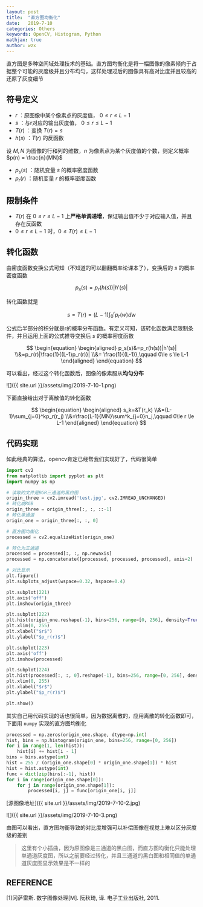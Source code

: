 ```yaml
---
layout: post
title:  "直方图均衡化"
date:   2019-7-10
categories: Others
keywords: OpenCV, Histogram, Python
mathjax: true
author: wzx
---
```


直方图是多种空间域处理技术的基础。直方图均衡化是将一幅图像的像素倾向于占据整个可能的灰度级并且分布均匀，这样处理过后的图像具有高对比度并且较高的还原了灰度细节




## 符号定义
- $r$ ：原图像中某个像素点的灰度值， $0\le r \le L-1$
- $s$ ：与r对应的输出灰度值， $0\le r \le L-1$
- $T(r)$ ：变换 $T(r) = s$
- $h(s)$ ：$T(r)$ 的反函数

设 $M,N$ 为图像的行和列的维数，$n$ 为像素点为某个灰度值的个数，则定义概率 $p(n) = \frac{n}{MN}$

- $p_s(s)$ ：随机变量 $s$ 的概率密度函数
- $p_r(r)$ ：随机变量 $r$ 的概率密度函数

## 限制条件
- $T(r)$ 在 $0\le r \le L-1$ 上**严格单调递增**，保证输出值不少于对应输入值，并且存在反函数
- $0\le r \le L-1$ 时，$0\le T(r) \le L-1$

## 转化函数
由密度函数变换公式可知（不知道的可以翻翻概率论课本了），变换后的 $s$ 的概率密度函数

$$
p_s(s)=p_r(h(s))|h'(s)|
$$

转化函数就是

$$
s=T(r)=(L-1)\int_0^rp_r(w)dw
$$

公式后半部分的积分就是r的概率分布函数。有定义可知，该转化函数满足限制条件，并且运用上面的公式推导变换后 $s$ 的概率密度函数

$$
\begin{equation}
\begin{aligned}
p_s(s)&=p_r(h(s))|h'(s)|
\\&=p_r(r)|\frac{1}{(L-1)p_r(r)}|
\\&= \frac{1}{(L-1)},\qquad 0\le s \le L-1
\end{aligned}
\end{equation}
$$

可以看出，经过这个转化函数后，图像的像素服从**均匀分布**

![]({{ site.url }}/assets/img/2019-7-10-1.png)

下面直接给出对于离散值的转化函数

$$
\begin{equation}
\begin{aligned}
s_k=&T(r_k)
\\&=(L-1)\sum_{j=0}^kp_r(r_j)
\\&=\frac{L-1}{MN}\sum^k_{j=0}n_j,\qquad 0\le r \le L-1
\end{aligned}
\end{equation}
$$

## 代码实现
如此经典的算法，opencv肯定已经帮我们实现好了，代码很简单
```python
import cv2
from matplotlib import pyplot as plt
import numpy as np

# 读取的文件是BGR三通道的黑白图
origin_three = cv2.imread('test.jpg', cv2.IMREAD_UNCHANGED)
# 转化成RGB
origin_three = origin_three[:, :, ::-1]
# 转化单通道
origin_one = origin_three[:, :, 0]

# 直方图均衡化
processed = cv2.equalizeHist(origin_one)

# 转化为三通道
processed = processed[:, :, np.newaxis]
processed = np.concatenate([processed, processed, processed], axis=2)

# 对比显示
plt.figure()
plt.subplots_adjust(wspace=0.32, hspace=0.4)

plt.subplot(221)
plt.axis('off')
plt.imshow(origin_three)

plt.subplot(222)
plt.hist(origin_one.reshape(-1), bins=256, range=[0, 256], density=True)
plt.xlim(0, 255)
plt.xlabel("$r$")
plt.ylabel("$p_r(r)$")

plt.subplot(223)
plt.axis('off')
plt.imshow(processed)

plt.subplot(224)
plt.hist(processed[:, :, 0].reshape(-1), bins=256, range=[0, 256], density=True)
plt.xlim(0, 255)
plt.xlabel("$r$")
plt.ylabel("$p_r(r)$")

plt.show()
```

其实自己用代码实现的话也很简单，因为数据离散的，应用离散的转化函数即可，下面用 `numpy` 实现的直方图均衡化

```python
processed = np.zeros(origin_one.shape, dtype=np.int)
hist, bins = np.histogram(origin_one, bins=256, range=[0, 256])
for i in range(1, len(hist)):
    hist[i] += hist[i - 1]
bins = bins.astype(int)
hist = 255 / (origin_one.shape[0] * origin_one.shape[1]) * hist
hist = hist.astype(int)
func = dict(zip(bins[:-1], hist))
for i in range(origin_one.shape[0]):
    for j in range(origin_one.shape[1]):
        processed[i, j] = func[origin_one[i, j]]
```

[源图像地址]({{ site.url }}/assets/img/2019-7-10-2.jpg)

![]({{ site.url }}/assets/img/2019-7-10-3.png)

由图可以看出，直方图均衡导致的对比度增强可以补偿图像在视觉上难以区分灰度级的差别

> 这里有个小插曲，因为原图像是三通道的黑白图，而直方图均衡化只能处理单通道灰度图，所以之前要经过转化，并且三通道的黑白图和相同值的单通道灰度图显示效果是不一样的

## REFERENCE
[1]冈萨雷斯. 数字图像处理[M]. 阮秋琦, 译. 电子工业出版社, 2011.
